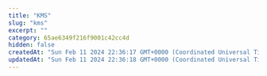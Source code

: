 ```yaml
---
title: "KMS"
slug: "kms"
excerpt: ""
category: 65ae6349f216f9001c42cc4d
hidden: false
createdAt: "Sun Feb 11 2024 22:36:17 GMT+0000 (Coordinated Universal Time)"
updatedAt: "Sun Feb 11 2024 22:36:18 GMT+0000 (Coordinated Universal Time)"
---
```

